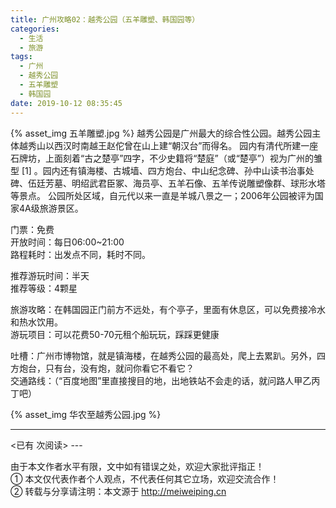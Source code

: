 ```yaml
---
title: 广州攻略02：越秀公园（五羊雕塑、韩国园等）
categories:
  - 生活
  - 旅游
tags:
  - 广州
  - 越秀公园
  - 五羊雕塑
  - 韩国园
date: 2019-10-12 08:35:45
---
```


{% asset_img 五羊雕塑.jpg %} 
越秀公园是广州最大的综合性公园。越秀公园主体越秀山以西汉时南越王赵佗曾在山上建“朝汉台”而得名。
园内有清代所建一座石牌坊，上面刻着“古之楚亭”四字，不少史籍将“楚庭”（或“楚亭”）视为广州的雏型 [1]  。园内还有镇海楼、古城墙、四方炮台、中山纪念碑、孙中山读书治事处碑、伍廷芳墓、明绍武君臣冢、海员亭、五羊石像、五羊传说雕塑像群、球形水塔等景点。
公园所处区域，自元代以来一直是羊城八景之一；2006年公园被评为国家4A级旅游景区。


门票：免费<br>
开放时间：每日06:00~21:00 <br>
路程耗时：出发点不同，耗时不同。<br>

推荐游玩时间：半天<br>
推荐等级：4颗星<br>

旅游攻略：在韩国园正门前方不远处，有个亭子，里面有休息区，可以免费接冷水和热水饮用。
<br>
游玩项目：可以花费50-70元租个船玩玩，踩踩更健康<br>

吐槽：广州市博物馆，就是镇海楼，在越秀公园的最高处，爬上去累趴。另外，四方炮台，只有台，没有炮，就问你看它不看它？<br>
交通路线：（“百度地图”里直接搜目的地，出地铁站不会走的话，就问路人甲乙丙丁吧）<br>

{% asset_img 华农至越秀公园.jpg %} 


---
<span id="busuanzi_container_page_pv">
<已有 <span id="busuanzi_value_page_pv"></span> 次阅读>
</span>
---

由于本文作者水平有限，文中如有错误之处，欢迎大家批评指正！
<br>① 本文仅代表作者个人观点，不代表任何其它立场，欢迎交流合作！
<br>② 转载与分享请注明：本文源于 http://meiweiping.cn
